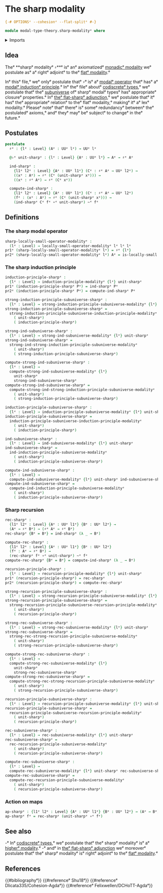 # The sharp modality

```agda
{-# OPTIONSᵉ --cohesionᵉ --flat-splitᵉ #-}

module modal-type-theory.sharp-modalityᵉ where
```

<details><summary>Imports</summary>

```agda
open import foundation.action-on-identifications-functionsᵉ
open import foundation.dependent-pair-typesᵉ
open import foundation.function-typesᵉ
open import foundation.homotopiesᵉ
open import foundation.identity-typesᵉ
open import foundation.locally-small-typesᵉ
open import foundation.universe-levelsᵉ

open import orthogonal-factorization-systems.locally-small-modal-operatorsᵉ
open import orthogonal-factorization-systems.modal-inductionᵉ
open import orthogonal-factorization-systems.modal-subuniverse-inductionᵉ
```

</details>

## Idea

Theᵉ **sharpᵉ modalityᵉ `♯`**ᵉ isᵉ anᵉ axiomatizedᵉ
[monadicᵉ modality](orthogonal-factorization-systems.higher-modalities.mdᵉ) weᵉ
postulate asᵉ aᵉ rightᵉ adjointᵉ to theᵉ
[flatᵉ modality](modal-type-theory.flat-modality.md).ᵉ

Inᵉ thisᵉ file,ᵉ weᵉ onlyᵉ postulate thatᵉ `♯`ᵉ isᵉ aᵉ
[modalᵉ operator](orthogonal-factorization-systems.modal-operators.mdᵉ) thatᵉ hasᵉ aᵉ
[modalᵉ inductionᵉ principle](orthogonal-factorization-systems.modal-induction.md).ᵉ
Inᵉ theᵉ fileᵉ aboutᵉ
[codiscreteᵉ types](modal-type-theory.sharp-codiscrete-types.md),ᵉ weᵉ postulate
thatᵉ theᵉ [subuniverse](foundation.subuniverses.mdᵉ) ofᵉ sharpᵉ modalᵉ typesᵉ hasᵉ
appropriateᵉ closureᵉ properties.ᵉ Inᵉ
[theᵉ flat-sharpᵉ adjunction](modal-type-theory.flat-sharp-adjunction.md),ᵉ weᵉ
postulate thatᵉ itᵉ hasᵉ theᵉ appropriateᵉ relationᵉ to theᵉ flatᵉ modality,ᵉ makingᵉ itᵉ aᵉ
lexᵉ modality.ᵉ Pleaseᵉ noteᵉ thatᵉ thereᵉ isᵉ someᵉ redundancyᵉ betweenᵉ theᵉ postulatedᵉ
axioms,ᵉ andᵉ theyᵉ mayᵉ beᵉ subjectᵉ to changeᵉ in theᵉ future.ᵉ

## Postulates

```agda
postulate
  ♯ᵉ : {lᵉ : Level} (Aᵉ : UUᵉ lᵉ) → UUᵉ lᵉ

  @♭ᵉ unit-sharpᵉ : {lᵉ : Level} {Aᵉ : UUᵉ lᵉ} → Aᵉ → ♯ᵉ Aᵉ

  ind-sharpᵉ :
    {l1ᵉ l2ᵉ : Level} {Aᵉ : UUᵉ l1ᵉ} (Cᵉ : ♯ᵉ Aᵉ → UUᵉ l2ᵉ) →
    ((xᵉ : Aᵉ) → ♯ᵉ (Cᵉ (unit-sharpᵉ xᵉ))) →
    ((xᵉ : ♯ᵉ Aᵉ) → ♯ᵉ (Cᵉ xᵉ))

  compute-ind-sharpᵉ :
    {l1ᵉ l2ᵉ : Level} {Aᵉ : UUᵉ l1ᵉ} (Cᵉ : ♯ᵉ Aᵉ → UUᵉ l2ᵉ)
    (fᵉ : (xᵉ : Aᵉ) → ♯ᵉ (Cᵉ (unit-sharpᵉ xᵉ))) →
    (ind-sharpᵉ Cᵉ fᵉ ∘ᵉ unit-sharpᵉ) ~ᵉ fᵉ
```

## Definitions

### The sharp modal operator

```agda
sharp-locally-small-operator-modalityᵉ :
  (lᵉ : Level) → locally-small-operator-modalityᵉ lᵉ lᵉ lᵉ
pr1ᵉ (sharp-locally-small-operator-modalityᵉ lᵉ) = ♯ᵉ {lᵉ}
pr2ᵉ (sharp-locally-small-operator-modalityᵉ lᵉ) Aᵉ = is-locally-small'ᵉ {lᵉ} {♯ᵉ Aᵉ}
```

### The sharp induction principle

```agda
induction-principle-sharpᵉ :
  {lᵉ : Level} → induction-principle-modalityᵉ {lᵉ} unit-sharpᵉ
pr1ᵉ (induction-principle-sharpᵉ Pᵉ) = ind-sharpᵉ Pᵉ
pr2ᵉ (induction-principle-sharpᵉ Pᵉ) = compute-ind-sharpᵉ Pᵉ

strong-induction-principle-subuniverse-sharpᵉ :
  {lᵉ : Level} → strong-induction-principle-subuniverse-modalityᵉ {lᵉ} unit-sharpᵉ
strong-induction-principle-subuniverse-sharpᵉ =
  strong-induction-principle-subuniverse-induction-principle-modalityᵉ
    ( unit-sharpᵉ)
    ( induction-principle-sharpᵉ)

strong-ind-subuniverse-sharpᵉ :
  {lᵉ : Level} → strong-ind-subuniverse-modalityᵉ {lᵉ} unit-sharpᵉ
strong-ind-subuniverse-sharpᵉ =
  strong-ind-strong-induction-principle-subuniverse-modalityᵉ
    ( unit-sharpᵉ)
    ( strong-induction-principle-subuniverse-sharpᵉ)

compute-strong-ind-subuniverse-sharpᵉ :
  {lᵉ : Level} →
  compute-strong-ind-subuniverse-modalityᵉ {lᵉ}
    unit-sharpᵉ
    strong-ind-subuniverse-sharpᵉ
compute-strong-ind-subuniverse-sharpᵉ =
  compute-strong-ind-strong-induction-principle-subuniverse-modalityᵉ
    ( unit-sharpᵉ)
    ( strong-induction-principle-subuniverse-sharpᵉ)

induction-principle-subuniverse-sharpᵉ :
  {lᵉ : Level} → induction-principle-subuniverse-modalityᵉ {lᵉ} unit-sharpᵉ
induction-principle-subuniverse-sharpᵉ =
  induction-principle-subuniverse-induction-principle-modalityᵉ
    ( unit-sharpᵉ)
    ( induction-principle-sharpᵉ)

ind-subuniverse-sharpᵉ :
  {lᵉ : Level} → ind-subuniverse-modalityᵉ {lᵉ} unit-sharpᵉ
ind-subuniverse-sharpᵉ =
  ind-induction-principle-subuniverse-modalityᵉ
    ( unit-sharpᵉ)
    ( induction-principle-subuniverse-sharpᵉ)

compute-ind-subuniverse-sharpᵉ :
  {lᵉ : Level} →
  compute-ind-subuniverse-modalityᵉ {lᵉ} unit-sharpᵉ ind-subuniverse-sharpᵉ
compute-ind-subuniverse-sharpᵉ =
  compute-ind-induction-principle-subuniverse-modalityᵉ
    ( unit-sharpᵉ)
    ( induction-principle-subuniverse-sharpᵉ)
```

### Sharp recursion

```agda
rec-sharpᵉ :
  {l1ᵉ l2ᵉ : Level} {Aᵉ : UUᵉ l1ᵉ} {Bᵉ : UUᵉ l2ᵉ} →
  (Aᵉ → ♯ᵉ Bᵉ) → (♯ᵉ Aᵉ → ♯ᵉ Bᵉ)
rec-sharpᵉ {Bᵉ = Bᵉ} = ind-sharpᵉ (λ _ → Bᵉ)

compute-rec-sharpᵉ :
  {l1ᵉ l2ᵉ : Level} {Aᵉ : UUᵉ l1ᵉ} {Bᵉ : UUᵉ l2ᵉ}
  (fᵉ : Aᵉ → ♯ᵉ Bᵉ) →
  (rec-sharpᵉ fᵉ ∘ᵉ unit-sharpᵉ) ~ᵉ fᵉ
compute-rec-sharpᵉ {Bᵉ = Bᵉ} = compute-ind-sharpᵉ (λ _ → Bᵉ)

recursion-principle-sharpᵉ :
  {lᵉ : Level} → recursion-principle-modalityᵉ {lᵉ} unit-sharpᵉ
pr1ᵉ (recursion-principle-sharpᵉ) = rec-sharpᵉ
pr2ᵉ (recursion-principle-sharpᵉ) = compute-rec-sharpᵉ

strong-recursion-principle-subuniverse-sharpᵉ :
  {lᵉ : Level} → strong-recursion-principle-subuniverse-modalityᵉ {lᵉ} unit-sharpᵉ
strong-recursion-principle-subuniverse-sharpᵉ =
  strong-recursion-principle-subuniverse-recursion-principle-modalityᵉ
    ( unit-sharpᵉ)
    ( recursion-principle-sharpᵉ)

strong-rec-subuniverse-sharpᵉ :
  {lᵉ : Level} → strong-rec-subuniverse-modalityᵉ {lᵉ} unit-sharpᵉ
strong-rec-subuniverse-sharpᵉ =
  strong-rec-strong-recursion-principle-subuniverse-modalityᵉ
    ( unit-sharpᵉ)
    ( strong-recursion-principle-subuniverse-sharpᵉ)

compute-strong-rec-subuniverse-sharpᵉ :
  {lᵉ : Level} →
  compute-strong-rec-subuniverse-modalityᵉ {lᵉ}
    unit-sharpᵉ
    strong-rec-subuniverse-sharpᵉ
compute-strong-rec-subuniverse-sharpᵉ =
  compute-strong-rec-strong-recursion-principle-subuniverse-modalityᵉ
    ( unit-sharpᵉ)
    ( strong-recursion-principle-subuniverse-sharpᵉ)

recursion-principle-subuniverse-sharpᵉ :
  {lᵉ : Level} → recursion-principle-subuniverse-modalityᵉ {lᵉ} unit-sharpᵉ
recursion-principle-subuniverse-sharpᵉ =
  recursion-principle-subuniverse-recursion-principle-modalityᵉ
    ( unit-sharpᵉ)
    ( recursion-principle-sharpᵉ)

rec-subuniverse-sharpᵉ :
  {lᵉ : Level} → rec-subuniverse-modalityᵉ {lᵉ} unit-sharpᵉ
rec-subuniverse-sharpᵉ =
  rec-recursion-principle-subuniverse-modalityᵉ
    ( unit-sharpᵉ)
    ( recursion-principle-subuniverse-sharpᵉ)

compute-rec-subuniverse-sharpᵉ :
  {lᵉ : Level} →
  compute-rec-subuniverse-modalityᵉ {lᵉ} unit-sharpᵉ rec-subuniverse-sharpᵉ
compute-rec-subuniverse-sharpᵉ =
  compute-rec-recursion-principle-subuniverse-modalityᵉ
    ( unit-sharpᵉ)
    ( recursion-principle-subuniverse-sharpᵉ)
```

### Action on maps

```agda
ap-sharpᵉ : {l1ᵉ l2ᵉ : Level} {Aᵉ : UUᵉ l1ᵉ} {Bᵉ : UUᵉ l2ᵉ} → (Aᵉ → Bᵉ) → (♯ᵉ Aᵉ → ♯ᵉ Bᵉ)
ap-sharpᵉ fᵉ = rec-sharpᵉ (unit-sharpᵉ ∘ᵉ fᵉ)
```

## See also

-ᵉ Inᵉ [codiscreteᵉ types](modal-type-theory.sharp-codiscrete-types.md),ᵉ weᵉ
  postulate thatᵉ theᵉ sharpᵉ modalityᵉ isᵉ aᵉ
  [higherᵉ modality](orthogonal-factorization-systems.higher-modalities.md).ᵉ
-ᵉ andᵉ in [theᵉ flat-sharpᵉ adjunction](modal-type-theory.flat-sharp-adjunction.mdᵉ)
  weᵉ moreoverᵉ postulate thatᵉ theᵉ sharpᵉ modalityᵉ isᵉ rightᵉ adjointᵉ to theᵉ
  [flatᵉ modality](modal-type-theory.flat-modality.md).ᵉ

## References

{{#bibliographyᵉ}} {{#referenceᵉ Shu18ᵉ}} {{#referenceᵉ Dlicata335/Cohesion-Agdaᵉ}}
{{#referenceᵉ Felixwellen/DCHoTT-Agdaᵉ}}